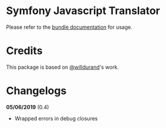 Symfony Javascript Translator
=============================

Please refer to the [bundle documentation](https://github.com/hawezo/js-translation-bundle) for usage.

Credits
=======

This package is based on [@willdurand](https://github.com/willdurand)'s work.

Changelogs
==========

**05/06/2019** (0.4)
- Wrapped errors in debug closures
